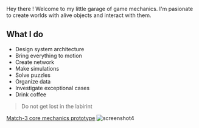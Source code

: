 Hey there !
Welcome to my little garage of game mechanics.
I'm pasionate to create worlds with alive objects and interact with them.

## What I do
* Design system architecture
* Bring everything to motion
* Create network
* Make simulations
* Solve puzzles
* Organize data
* Investigate exceptional cases
* Drink coffee

> Do not get lost in the labirint

[Match-3 core mechanics prototype](https://edavanyan.github.io/match_web_build)
![screenshot4](https://user-images.githubusercontent.com/48799996/189552929-a85f6796-fff7-4aeb-9dd1-5c96011b7406.png)
